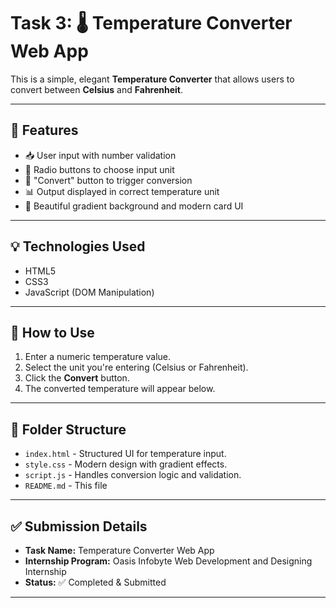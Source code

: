 # Task 3: 🌡️ Temperature Converter Web App

This is a simple, elegant **Temperature Converter** that allows users to convert between **Celsius** and **Fahrenheit**.

---

## 🔧 Features

- 📥 User input with number validation
- 🔘 Radio buttons to choose input unit
- 🔁 "Convert" button to trigger conversion
- 📊 Output displayed in correct temperature unit
- 💅 Beautiful gradient background and modern card UI

---

## 💡 Technologies Used

- HTML5
- CSS3
- JavaScript (DOM Manipulation)

---

## 🚀 How to Use

1. Enter a numeric temperature value.
2. Select the unit you're entering (Celsius or Fahrenheit).
3. Click the **Convert** button.
4. The converted temperature will appear below.

---

## 📁 Folder Structure

- `index.html` - Structured UI for temperature input.
- `style.css` - Modern design with gradient effects.
- `script.js` - Handles conversion logic and validation.
- `README.md` - This file 

---

## ✅ Submission Details

- **Task Name:** Temperature Converter Web App
- **Internship Program:** Oasis Infobyte Web Development and Designing Internship 
- **Status:** ✅ Completed & Submitted  

---